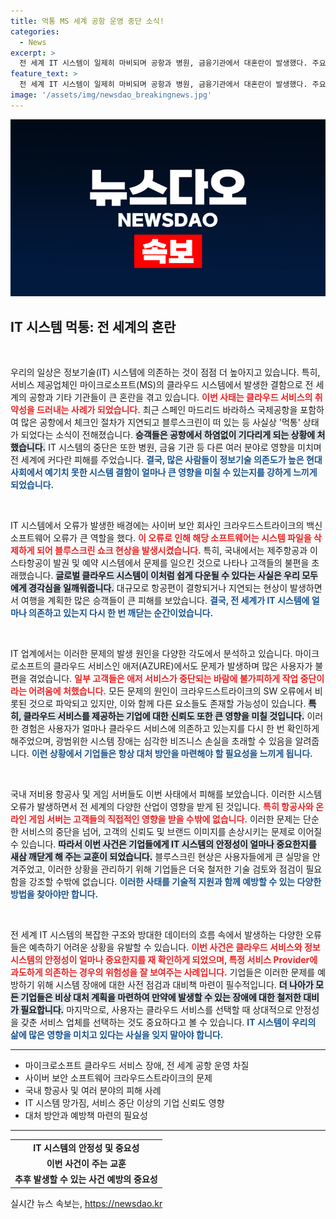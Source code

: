 ```yaml
---
title: 먹통 MS 세계 공항 운영 중단 소식!
categories:
  - News
excerpt: >
  전 세계 IT 시스템이 일제히 마비되며 공항과 병원, 금융기관에서 대혼란이 발생했다. 주요 원인은 크라우드스트라이크 백신 소프트웨어의 오류로, 항공편 결항 및 지연이 속출했다. 클릭하여 사태의 전모를 확인하라!
feature_text: >
  전 세계 IT 시스템이 일제히 마비되며 공항과 병원, 금융기관에서 대혼란이 발생했다. 주요 원인은 크라우드스트라이크 백신 소프트웨어의 오류로, 항공편 결항 및 지연이 속출했다. 클릭하여 사태의 전모를 확인하라!
image: '/assets/img/newsdao_breakingnews.jpg'
---
```


<p><img src="/assets/img/newsdao_breakingnews.jpg" alt="koreaapp 속보" /></p>

<h2 data-ke-size="size26">IT 시스템 먹통: 전 세계의 혼란</h2>

<p data-ke-size="size16">&nbsp;</p>

<p>우리의 일상은 정보기술(IT) 시스템에 의존하는 것이 점점 더 높아지고 있습니다. 특히, 서비스 제공업체인 마이크로소프트(MS)의 클라우드 시스템에서 발생한 결함으로 전 세계의 공항과 기타 기관들이 큰 혼란을 겪고 있습니다. <b><span style="color: #ee2323;">이번 사태는 클라우드 서비스의 취약성을 드러내는 사례가 되었습니다.</span></b> 최근 스페인 마드리드 바라하스 국제공항을 포함하여 많은 공항에서 체크인 절차가 지연되고 블루스크린이 떠 있는 등 사실상 '먹통' 상태가 되었다는 소식이 전해졌습니다. <b><span style="background-color: #21538527;">승객들은 공항에서 하염없이 기다리게 되는 상황에 처했습니다.</span></b> IT 시스템의 중단은 또한 병원, 금융 기관 등 다른 여러 분야로 영향을 미치며 전 세계에 커다란 피해를 주었습니다. <b><span style="color: #1a5490;">결국, 많은 사람들이 정보기술 의존도가 높은 현대 사회에서 예기치 못한 시스템 결함이 얼마나 큰 영향을 미칠 수 있는지를 강하게 느끼게 되었습니다.</span></b></p>

<p data-ke-size="size16">&nbsp;</p>

<p>IT 시스템에서 오류가 발생한 배경에는 사이버 보안 회사인 크라우드스트라이크의 백신 소프트웨어 오류가 큰 역할을 했다. <b><span style="color: #ee2323;">이 오류로 인해 해당 소프트웨어는 시스템 파일을 삭제하게 되어 블루스크린 쇼크 현상을 발생시켰습니다.</span></b> 특히, 국내에서는 제주항공과 이스타항공이 발권 및 예약 시스템에서 문제를 일으킨 것으로 나타나 고객들의 불편을 초래했습니다. <b><span style="background-color: #21538527;">글로벌 클라우드 시스템이 이처럼 쉽게 다운될 수 있다는 사실은 우리 모두에게 경각심을 일깨워줍니다.</span></b> 대규모로 항공편이 결항되거나 지연되는 현상이 발생하면서 여행을 계획한 많은 승객들이 큰 피해를 보았습니다. <b><span style="color: #1a5490;">결국, 전 세계가 IT 시스템에 얼마나 의존하고 있는지 다시 한 번 깨닫는 순간이었습니다.</span></b></p>

<p data-ke-size="size16">&nbsp;</p>

<p>IT 업계에서는 이러한 문제의 발생 원인을 다양한 각도에서 분석하고 있습니다. 마이크로소프트의 클라우드 서비스인 애저(AZURE)에서도 문제가 발생하며 많은 사용자가 불편을 겪었습니다. <b><span style="color: #ee2323;">일부 고객들은 애저 서비스가 중단되는 바람에 불가피하게 작업 중단이라는 어려움에 처했습니다.</span></b> 모든 문제의 원인이 크라우드스트라이크의 SW 오류에서 비롯된 것으로 파악되고 있지만, 이와 함께 다른 요소들도 존재할 가능성이 있습니다. <b><span style="background-color: #21538527;">특히, 클라우드 서비스를 제공하는 기업에 대한 신뢰도 또한 큰 영향을 미칠 것입니다.</span></b> 이러한 경험은 사용자가 얼마나 클라우드 서비스에 의존하고 있는지를 다시 한 번 확인하게 해주었으며, 광범위한 시스템 장애는 심각한 비즈니스 손실을 초래할 수 있음을 알려줍니다. <b><span style="color: #1a5490;">이런 상황에서 기업들은 항상 대처 방안을 마련해야 할 필요성을 느끼게 됩니다.</span></b></p>

<p data-ke-size="size16">&nbsp;</p>

<p>국내 저비용 항공사 및 게임 서버들도 이번 사태에서 피해를 보았습니다. 이러한 시스템 오류가 발생하면서 전 세계의 다양한 산업이 영향을 받게 된 것입니다. <b><span style="color: #ee2323;">특히 항공사와 온라인 게임 서버는 고객들의 직접적인 영향을 받을 수밖에 없습니다.</span></b> 이러한 문제는 단순한 서비스의 중단을 넘어, 고객의 신뢰도 및 브랜드 이미지를 손상시키는 문제로 이어질 수 있습니다. <b><span style="background-color: #21538527;">따라서 이번 사건은 기업들에게 IT 시스템의 안정성이 얼마나 중요한지를 새삼 깨닫게 해 주는 교훈이 되었습니다.</span></b> 블루스크린 현상은 사용자들에게 큰 실망을 안겨주었고, 이러한 상황을 관리하기 위해 기업들은 더욱 철저한 기술 검토와 점검이 필요함을 강조할 수밖에 없습니다. <b><span style="color: #1a5490;">이러한 사태를 기술적 지원과 함께 예방할 수 있는 다양한 방법을 찾아야만 합니다.</span></b></p>

<p data-ke-size="size16">&nbsp;</p>

<p>전 세계 IT 시스템의 복잡한 구조와 방대한 데이터의 흐름 속에서 발생하는 다양한 오류들은 예측하기 어려운 상황을 유발할 수 있습니다. <b><span style="color: #ee2323;">이번 사건은 클라우드 서비스와 정보 시스템의 안정성이 얼마나 중요한지를 재 확인하게 되었으며, 특정 서비스 Provider에 과도하게 의존하는 경우의 위험성을 잘 보여주는 사례입니다.</span></b> 기업들은 이러한 문제를 예방하기 위해 시스템 장애에 대한 사전 점검과 대비책 마련이 필수적입니다. <b><span style="background-color: #21538527;">더 나아가 모든 기업들은 비상 대처 계획을 마련하여 만약에 발생할 수 있는 장애에 대한 철저한 대비가 필요합니다.</span></b> 마지막으로, 사용자는 클라우드 서비스를 선택할 때 상대적으로 안정성을 갖춘 서비스 업체를 선택하는 것도 중요하다고 볼 수 있습니다. <b><span style="color: #1a5490;">IT 시스템이 우리의 삶에 많은 영향을 미치고 있다는 사실을 잊지 말아야 합니다.</span></b></p>

<hr>

<ul>
<li>마이크로소프트 클라우드 서비스 장애, 전 세계 공항 운영 차질</li>
<li>사이버 보안 소프트웨어 크라우드스트라이크의 문제</li>
<li>국내 항공사 및 여러 분야의 피해 사례</li>
<li>IT 시스템 망가짐, 서비스 중단 이상의 기업 신뢰도 영향</li>
<li>대처 방안과 예방책 마련의 필요성</li>
</ul>

<hr>

<table>
<tr>
<td style="text-align: center; height: 17px;"><b>IT 시스템의 안정성 및 중요성</b></td>
</tr>
<tr>
<td style="text-align: center; height: 17px;"><b>이번 사건이 주는 교훈</b></td>
</tr>
<tr>
<td style="text-align: center; height: 17px;"><b>추후 발생할 수 있는 사건 예방의 중요성</b></td>
</tr>
</table>
실시간 뉴스 속보는, <a href="https://newsdao.kr" rel="dofollow">https://newsdao.kr</a>


